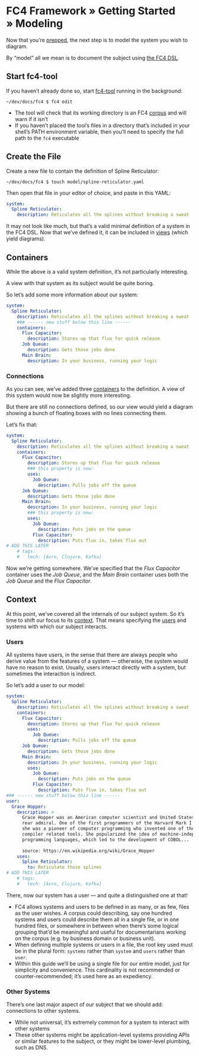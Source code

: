 # FC4 Framework » Getting Started » Modeling

Now that you’re [prepped](index.md), the next step is to model the system you
wish to diagram.

By “model” all we mean is to document the subject using [the FC4
DSL](../../reference/dsl.md).

## Start fc4-tool

If you haven’t already done so, start [fc4-tool](../../methodology/toolset.md)
running in the background:

```shell
~/dev/docs/fc4 $ fc4 edit
```

<aside>

* The tool will check that its working directory is an FC4
  [corpus](../../concepts.md#corpus) and will warn if it isn’t
* If you haven’t placed the tool’s files in a directory that’s included in your
  shell’s PATH environment variable, then you’ll need to specify the full path
  to the `fc4` executable

</aside>

## Create the File

Create a new file to contain the definition of Spline Reticulator:

```shell
~/dev/docs/fc4 $ touch model/spline-reticulator.yaml
```

Then open that file in your editor of choice, and paste in this YAML:

```yaml
system:
  Spline Reticulator:
    description: Reticulates all the splines without breaking a sweat
```

It may not look like much, but that’s a valid minimal definition of a system in
the FC4 DSL. Now that we’ve defined it, it can be included in
[views](../../concepts.md#view) (which yield diagrams).

## Containers

While the above _is_ a valid system definition, it’s not particularly interesting.

A view with that system as its subject would be quite boring.

So let’s add some more information about our system:

```yaml
system:
  Spline Reticulator:
    description: Reticulates all the splines without breaking a sweat
    ### ------ new stuff below this line ------
    containers:
      Flux Capacitor:
        description: Stores up that flux for quick release
      Job Queue:
        description: Gets those jobs done
      Main Brain:
        description: In your business, running your logic
```

### Connections

As you can see, we’ve added three [containers](../../reference/concepts.md#container)
to the definition. A view of this system would now be slightly more interesting.

But there are still no connections defined, so our view would yield a diagram
showing a bunch of floating boxes with no lines connecting them.

Let’s fix that:

```yaml
system:
  Spline Reticulator:
    description: Reticulates all the splines without breaking a sweat
    containers:
      Flux Capacitor:
        description: Stores up that flux for quick release
        ### this property is new:
        uses:
          Job Queue:
            description: Pulls jobs off the queue
      Job Queue:
        description: Gets those jobs done
      Main Brain:
        description: In your business, running your logic
        ### this property is new:
        uses:
          Job Queue:
            description: Puts jobs on the queue
          Flux Capacitor:
            description: Puts flux in, takes flux out
# ADD THIS LATER
    # tags:
    #   tech: [Avro, Clojure, Kafka]
```

Now we’re getting somewhere. We’ve specified that the _Flux Capacitor_ container
uses the _Job Queue_, and the _Main Brain_ container uses both the _Job Queue_
and the _Flux Capacitor_.

## Context

At this point, we’ve covered all the internals of our subject system. So it’s
time to shift our focus to its [context](../../concepts.md#context). That means
specifying the [users](../../concepts.md#user) and systems with which our
subject interacts.

### Users

All systems have users, in the sense that there are always people who derive
value from the features of a system — otherwise, the system would have no reason
to exist. Usually, users interact directly with a system, but sometimes the
interaction is indirect.

So let’s add a user to our model:

```yaml
system:
  Spline Reticulator:
    description: Reticulates all the splines without breaking a sweat
    containers:
      Flux Capacitor:
        description: Stores up that flux for quick release
        uses:
          Job Queue:
            description: Pulls jobs off the queue
      Job Queue:
        description: Gets those jobs done
      Main Brain:
        description: In your business, running your logic
        uses:
          Job Queue:
            description: Puts jobs on the queue
          Flux Capacitor:
            description: Puts flux in, takes flux out
### ------ new stuff below this line ------
user:
  Grace Hopper:
    description: >
      Grace Hopper was an American computer scientist and United States Navy
      rear admiral. One of the first programmers of the Harvard Mark I computer,
      she was a pioneer of computer programming who invented one of the first
      compiler related tools. She popularized the idea of machine-independent
      programming languages, which led to the development of COBOL...
      
      source: https://en.wikipedia.org/wiki/Grace_Hopper
    uses:
      Spline Reticulator:
        to: Reticulate those splines
# ADD THIS LATER
    # tags:
    #   tech: [Avro, Clojure, Kafka]
```

There, now our system has a user — and quite a distinguished one at that!

<aside>

* FC4 allows systems and users to be defined in as many, or as few, files as the
  user wishes. A corpus could describing, say one hundred systems and users
  could describe them all in a single file, or in one hundred files, or
  somewhere in between when there’s some logical grouping that’d be meaningful
  and useful for documentarians working on the corpus (e.g. by business domain
  or business unit).
* When defining multiple systems or users in a file, the root key used must be
  in the plural form: `systems` rather than `system` and `users` rather than
  `user`.
* Within this guide we’ll be using a single file for our entire model, just for
  simplicity and convenience. This cardinality is not recommended or
  counter-recommended; it’s used here as an expediency.

</aside>

### Other Systems

There’s one last major aspect of our subject that we should add: connections to
other systems.

<aside>

* While not universal, it’s extremely common for a system to interact with other
  systems
* These other systems might be application-level systems providing APIs or
  similar features to the subject, or they might be lower-level plumbing, such
  as DNS.

</aside>
